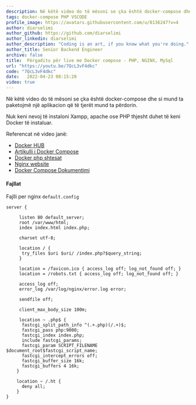 ```yaml
---
description: Në këtë video do të mësoni se çka është docker-compose dhe si mund ta paketojmë një aplikacion që të tjerët mund ta përdorin.
tags: docker-compose PHP VSCODE
profile_image: https://avatars.githubusercontent.com/u/8136247?v=4
author: diarselimi
author_github: https://github.com/diarselimi
author_linkedin: diarselimi
author_description: "Coding is an art, if you know what you're doing."
author_title: Senior Backend Engineer
archive: false
title:  Përgaditu për live me Docker compose - PHP, NGINX, MySql
url: "https://youtu.be/7QcL3vF4dkc"
code: "7QcL3vF4dkc"
date:   2022-04-23 08:15:20
video: true
---
```


Në këtë video do të mësoni se çka është docker-compose dhe si mund ta paketojmë një aplikacion që të tjerët mund ta përdorin.

Nuk keni nevoj të instaloni Xampp, apache ose PHP thjesht duhet të keni Docker të instaluar.

Referencat në video janë:
 * [Docker HUB](https://hub.docker.com)
 * [Artikulli i Docker Compose](https://programerat.github.io/2022/01/si-te-krijoni-aplikacionin-tuaj-te-pare-me-docker)
 * [Docker php shtesat](https://gist.github.com/chronon/95911d21928cff786e306c23e7d1d3f3)
 * [Nginx website](https://www.nginx.com/)
 * [Docker Compose Dokumentimi](https://docs.docker.com/get-started/08_using_compose/#:~:text=Docker%20Compose%20is%20a%20tool,or%20tear%20it%20all%20down.)


#### Fajllat

Fajlli per nginx `default.config`
```
server {  

     listen 80 default_server;  
     root /var/www/html;  
     index index.html index.php;  

     charset utf-8;  

     location / {  
      try_files $uri $uri/ /index.php?$query_string;  
     }  

     location = /favicon.ico { access_log off; log_not_found off; }  
     location = /robots.txt { access_log off; log_not_found off; }  

     access_log off;  
     error_log /var/log/nginx/error.log error;  

     sendfile off;  

     client_max_body_size 100m;  

     location ~ .php$ {  
      fastcgi_split_path_info ^(.+.php)(/.+)$;  
      fastcgi_pass php:9000;  
      fastcgi_index index.php;  
      include fastcgi_params;  
      fastcgi_param SCRIPT_FILENAME $document_root$fastcgi_script_name;  
      fastcgi_intercept_errors off;  
      fastcgi_buffer_size 16k;  
      fastcgi_buffers 4 16k;  
    }  

    location ~ /.ht {  
      deny all;  
    }  
} 
```



